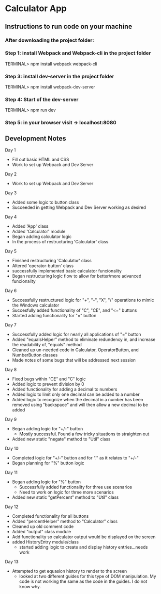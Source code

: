 # Calculator App

## Instructions to run code on your machine

### After downloading the project folder:

### Step 1: install Webpack and Webpack-cli in the project folder

TERMINAL> npm install webpack webpack-cli

### Step 3: install dev-server in the project folder

TERMINAL> npm install webpack-dev-server

### Step 4: Start of the dev-server

TERMINAL> npm run dev

### Step 5: in your browser visit -> localhost:8080

## Development Notes

Day 1

- Fill out basic HTML and CSS
- Work to set up Webpack and Dev Server

Day 2

- Work to set up Webpack and Dev Server

Day 3

- Added some logic to button class
- Succeeded in getting Webpack and Dev Server working as desired

Day 4

- Added 'App' class
- Added 'Calculator' module
- Began adding calculator logic
- In the process of restructuring 'Calculator' class

Day 5

- Finished restructuring 'Calculator' class
- Altered 'operator-button' class
- successfully implemented basic calculator funcionality
- Began restructuring logic flow to allow for better/more advanced funcionality

Day 6

- Successfully restructured logic for "+", "-", "X", "/" operations to mimic the Windows calculator
- Succesfully added functionality of "C", "CE", and "<=" buttons
- Started adding functionality for "=" button

Day 7

- Successfully added logic for nearly all applications of "=" button
- Added "equalsHelper" method to eliminate redundency in, and increase the readability of, "equals" method
- Cleaned up un-needed code in Calculator, OperatorButton, and NumberButton classes
- Made notes of some bugs that will be addressed next session

Day 8

- Fixed bugs within "CE" and "C" logic
- Added logic to prevent division by 0
- Added functionality for adding a decimal to numbers
- Added logic to limit only one decimal can be added to a number
- Added logic to recognize when the decimal in a number has been removed using "backspace" and will then allow a new decimal to be added

Day 9

- Began adding logic for "+/-" button
  - Mostly successful. Found a few tricky situations to straighten out
- Added new static "negate" method to "Util" class

Day 10

- Completed logic for "+/-" button and for "." as it relates to "+/-"
- Began planning for "%" button logic

Day 11

- Began adding logic for "%" button
  - Successfully added functionality for three use scenarios
  - Need to work on logic for three more scenarios
- Added new static "getPercent" method to "Util" class

Day 12

- Completed functionality for all buttons
- Added "percentHelper" method to "Calculator" class
- Cleaned up old comment code
- Added "output" class module
- Add functionality so calculator output would be displayed on the screen
- added HistoryEntry module/class
  - started adding logic to create and display history entries...needs work

Day 13

- Attempted to get equasion history to render to the screen
  - looked at two different guides for this type of DOM manipulation. My code is not working the same as the code in the guides. I do not know why.
